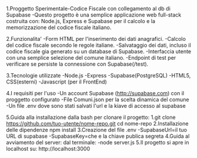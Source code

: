 1.Proggetto Sperimentale-Codice Fiscale con collegamento al db di Supabase
-Questo progetto è una semplice applicazione web full-stack costruita con: Node.js, Express e Supabase per il calcolo e la memorizzazione del codice fiscale italiano.

2.Funzionalita'
-Form HTML per l'inserimento dei dati anagrafici.
-Calcolo del codice fiscale secondo le regole italiane.
-Salvataggio dei dati, incluso il codice fiscale gia generato su un database di Supabase.
-Interfaccia utente con una semplice selezione del comune italiano.
-Endpoint di test per verificare se persiste la connessione con Supabase(/test).

3.Tecnologie utilizzate
-Node.js
-Express
-Supabase(PostgreSQL)
-HTML5, CSS(esterni)
-Javascript (per il FrontEnd)

4.I requisiti per l'uso
-Un account Supabase (http://supabase.com) con il proggetto configurato
-File Comuni.json per la scelta dinamica del comune
-Un file .env dove sono stati salvati l'url e la kiave di accesso al supabase

5.Guida alla installazione
dalla bash per clonare il progetto:
 1.git clone https://github.com/tuo-utente/nome-repo.git
 cd nome-repo
2.Installazione delle dipendenze
npm install
3.Creazione del file .env
-SupabaseUrl=il tuo URL di supabase
-SupabaseKey=che e la chiave publica segreta
4.Guida al avviamento del server:
dal terminale:
-node server.js
5.Il progetto si apre in localhost su:
 http://localhost:3000
